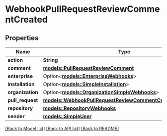 # WebhookPullRequestReviewCommentCreated

## Properties

Name | Type | Description | Notes
------------ | ------------- | ------------- | -------------
**action** | **String** |  | 
**comment** | [**models::PullRequestReviewComment**](Pull_Request_Review_Comment.md) |  | 
**enterprise** | Option<[**models::EnterpriseWebhooks**](enterprise-webhooks.md)> |  | [optional]
**installation** | Option<[**models::SimpleInstallation**](simple-installation.md)> |  | [optional]
**organization** | Option<[**models::OrganizationSimpleWebhooks**](organization-simple-webhooks.md)> |  | [optional]
**pull_request** | [**models::WebhookPullRequestReviewCommentCreatedPullRequest**](webhook_pull_request_review_comment_created_pull_request.md) |  | 
**repository** | [**models::RepositoryWebhooks**](repository-webhooks.md) |  | 
**sender** | [**models::SimpleUser**](simple-user.md) |  | 

[[Back to Model list]](../README.md#documentation-for-models) [[Back to API list]](../README.md#documentation-for-api-endpoints) [[Back to README]](../README.md)


